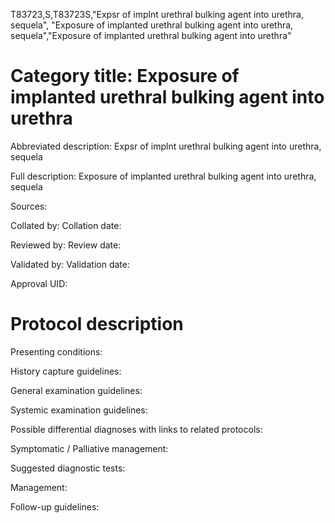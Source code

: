 T83723,S,T83723S,"Expsr of implnt urethral bulking agent into urethra, sequela", "Exposure of implanted urethral bulking agent into urethra, sequela","Exposure of implanted urethral bulking agent into urethra"
# Category title: Exposure of implanted urethral bulking agent into urethra

Abbreviated description: Expsr of implnt urethral bulking agent into urethra, sequela

Full description: Exposure of implanted urethral bulking agent into urethra, sequela

Sources:

Collated by:
Collation date:

Reviewed by:
Review date:

Validated by:
Validation date:

Approval UID:

# Protocol description

Presenting conditions:

History capture guidelines:

General examination guidelines:

Systemic examination guidelines:

Possible differential diagnoses with links to related protocols:

Symptomatic / Palliative management:

Suggested diagnostic tests:

Management:

Follow-up guidelines:
